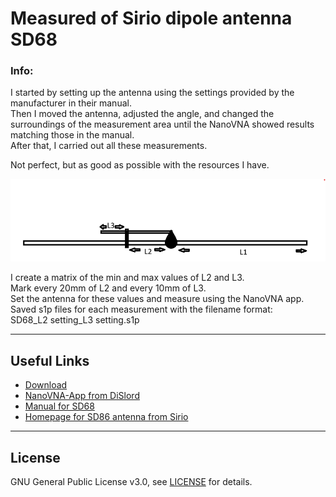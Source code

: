 # Measured of Sirio dipole antenna SD68

### Info:  

I started by setting up the antenna using the settings provided by the manufacturer in their manual.  
Then I moved the antenna, adjusted the angle, and changed the surroundings of the measurement area until the NanoVNA showed results matching those in the manual.  
After that, I carried out all these measurements.  

Not perfect, but as good as possible with the resources I have.

![](https://github.com/SA6HBR/Sirio-antenna-SD68-dipole/blob/main/Sirio%20SDXX.png)  

I create a matrix of the min and max values of L2 and L3.  
Mark every 20mm of L2 and every 10mm of L3.  
Set the antenna for these values and measure using the NanoVNA app.  
Saved s1p files for each measurement with the filename format:  
SD68_L2 setting_L3 setting.s1p  

---

## Useful Links

* [Download](https://github.com/SA6HBR/Sirio-antenna-SD68-dipole/releases/download/1.0.0/SD68.zip)
* [NanoVNA-App from DiSlord](https://github.com/DiSlord/NanoVNA-App/blob/main/Win32/Release/NanoVNA-App.exe)
* [Manual for SD68](https://github.com/SA6HBR/Sirio-antenna-SD68-dipole/blob/main/id-362_09-07-2010.pdf)
* [Homepage for SD86 antenna from Sirio](https://www.sirioantenne.it/en/products/vhf/sd-68-sd-78)
---


## License

GNU General Public License v3.0, see [LICENSE](https://github.com/SA6HBR/Sirio-antenna-SD68-dipole/blob/main/LICENSE) for details.
